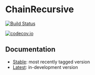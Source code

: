 # ChainRecursive

[![Build Status](https://travis-ci.org/bramtayl/ChainRecursive.jl.svg?branch=master)](https://travis-ci.org/bramtayl/ChainRecursive.jl)

[![codecov.io](http://codecov.io/github/bramtayl/ChainRecursive.jl/coverage.svg?branch=master)](http://codecov.io/github/bramtayl/ChainRecursive.jl?branch=master)

## Documentation

- [Stable](https://bramtayl.github.io/ChainRecursive.jl/stable): most recently tagged version
- [Latest](https://bramtayl.github.io/ChainRecursive.jl/latest): in-development version
